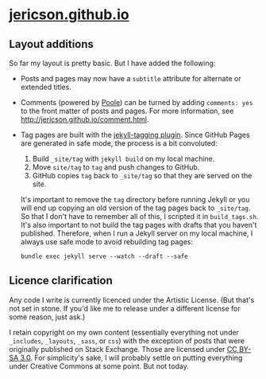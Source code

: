 # [jericson.github.io](http://jericson.github.io/)

## Layout additions

So far my layout is pretty basic. But I have added the following:

* Posts and pages may now have a `subtitle` attribute for alternate or
  extended titles.

* Comments (powered by [Poole](http://pooleapp.com/)) can be turned by
  adding `comments: yes` to the front matter of posts and
  pages. For more information, see <http://jericson.github.io/comment.html>.

* Tag pages are built with the
  [jekyll-tagging plugin](https://github.com/pattex/jekyll-tagging). Since
  GitHub Pages are generated in safe mode, the process is a bit
  convoluted:

    1. Build `_site/tag` with `jekyll build` on my local machine.
    2. Move `site/tag` to `tag` and push changes to GitHub.
    3. GitHub copies `tag` back to `_site/tag` so that they are served
       on the site.

  It's important to remove the `tag` directory before running Jekyll
  or you will end up copying an old version of the tag pages back to
  `_site/tag`. So that I don't have to remember all of this, I
  scripted it in `build_tags.sh`. It's also important to not build the
  tag pages with drafts that you haven't published. Therefore, when I
  run a Jekyll server on my local machine, I always use safe mode to
  avoid rebuilding tag pages:

      bundle exec jekyll serve --watch --draft --safe

## Licence clarification

Any code I write is currently licenced under the Artistic
License. (But that's not set in stone. If you'd like me to release
under a different license for some reason, just ask.)

I retain copyright on my own content (essentially everything not under
`_includes`, `_layouts`, `_sass`, or `css`) with the exception of
posts that were originally published on Stack Exchange. Those are
licensed under
[CC BY-SA 3.0](http://creativecommons.org/licenses/by-sa/3.0/). For
simplicity's sake, I will probably settle on putting everything under
Creative Commons at some point. But not today.


<!--  LocalWords:  css sa LocalWords html jekyll GitHub
 -->
